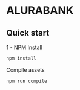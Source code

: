 ALURABANK
=======

## Quick start

1 - NPM Install

```bash
npm install
```

Compile assets

```bash
npm run compile
```